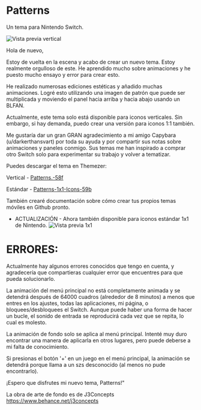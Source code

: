# Patterns
Un tema para Nintendo Switch.

![Vista previa vertical](/main/Vertical/github.gif)

Hola de nuevo,

Estoy de vuelta en la escena y acabo de crear un nuevo tema. Estoy realmente orgulloso de este. He aprendido mucho sobre animaciones y he puesto mucho ensayo y error para crear esto.

He realizado numerosas ediciones estéticas y añadido muchas animaciones. Logré esto utilizando una imagen de patrón que puede ser multiplicada y moviendo el panel hacia arriba y hacia abajo usando un BLFAN.

Actualmente, este tema solo está disponible para iconos verticales. Sin embargo, si hay demanda, puedo crear una versión para iconos 1:1 también.

Me gustaría dar un gran GRAN agradecimiento a mi amigo Capybara (u/darkerthansvart) por toda su ayuda y por compartir sus notas sobre animaciones y paneles conmigo. Sus temas me han inspirado a comprar otro Switch solo para experimentar su trabajo y volver a tematizar.

Puedes descargar el tema en Themezer:

Vertical - [Patterns.-58f](https://themezer.net/packs/Patterns.-58f)

Estándar - [Patterns-1x1-Icons-59b](https://themezer.net/packs/Patterns-1x1-Icons-59b)

También crearé documentación sobre cómo crear tus propios temas móviles en Github pronto.

- ACTUALIZACIÓN -
Ahora también disponible para iconos estándar 1x1 de Nintendo.
![Vista previa 1x1](/1x1/github1x1.gif)

# ERRORES:

Actualmente hay algunos errores conocidos que tengo en cuenta, y agradecería que compartieras cualquier error que encuentres para que pueda solucionarlo.

La animación del menú principal no está completamente animada y se detendrá después de 64000 cuadros (alrededor de 8 minutos) a menos que entres en los ajustes, todas las aplicaciones, mi página, o bloquees/desbloquees el Switch. Aunque puede haber una forma de hacer un bucle, el sonido de entrada se reproducirá cada vez que se repita, lo cual es molesto.

La animación de fondo solo se aplica al menú principal. Intenté muy duro encontrar una manera de aplicarla en otros lugares, pero puede deberse a mi falta de conocimiento.

Si presionas el botón '+' en un juego en el menú principal, la animación se detendrá porque llama a un szs desconocido (al menos no pude encontrarlo).

¡Espero que disfrutes mi nuevo tema, Patterns!"

La obra de arte de fondo es de J3Concepts
https://www.behance.net/j3concepts
